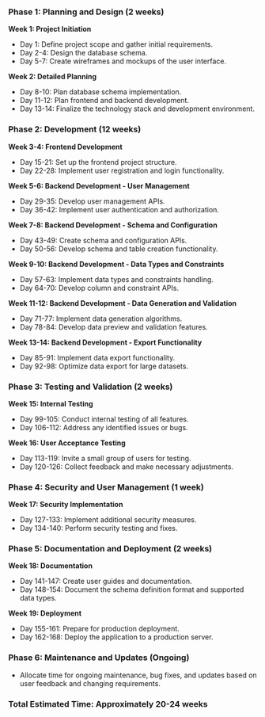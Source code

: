 ### Phase 1: Planning and Design (2 weeks)

**Week 1: Project Initiation**
- Day 1: Define project scope and gather initial requirements.
- Day 2-4: Design the database schema.
- Day 5-7: Create wireframes and mockups of the user interface.

**Week 2: Detailed Planning**
- Day 8-10: Plan database schema implementation.
- Day 11-12: Plan frontend and backend development.
- Day 13-14: Finalize the technology stack and development environment.

### Phase 2: Development (12 weeks)

**Week 3-4: Frontend Development**
- Day 15-21: Set up the frontend project structure.
- Day 22-28: Implement user registration and login functionality.

**Week 5-6: Backend Development - User Management**
- Day 29-35: Develop user management APIs.
- Day 36-42: Implement user authentication and authorization.

**Week 7-8: Backend Development - Schema and Configuration**
- Day 43-49: Create schema and configuration APIs.
- Day 50-56: Develop schema and table creation functionality.

**Week 9-10: Backend Development - Data Types and Constraints**
- Day 57-63: Implement data types and constraints handling.
- Day 64-70: Develop column and constraint APIs.

**Week 11-12: Backend Development - Data Generation and Validation**
- Day 71-77: Implement data generation algorithms.
- Day 78-84: Develop data preview and validation features.

**Week 13-14: Backend Development - Export Functionality**
- Day 85-91: Implement data export functionality.
- Day 92-98: Optimize data export for large datasets.

### Phase 3: Testing and Validation (2 weeks)

**Week 15: Internal Testing**
- Day 99-105: Conduct internal testing of all features.
- Day 106-112: Address any identified issues or bugs.

**Week 16: User Acceptance Testing**
- Day 113-119: Invite a small group of users for testing.
- Day 120-126: Collect feedback and make necessary adjustments.

### Phase 4: Security and User Management (1 week)

**Week 17: Security Implementation**
- Day 127-133: Implement additional security measures.
- Day 134-140: Perform security testing and fixes.

### Phase 5: Documentation and Deployment (2 weeks)

**Week 18: Documentation**
- Day 141-147: Create user guides and documentation.
- Day 148-154: Document the schema definition format and supported data types.

**Week 19: Deployment**
- Day 155-161: Prepare for production deployment.
- Day 162-168: Deploy the application to a production server.

### Phase 6: Maintenance and Updates (Ongoing)

- Allocate time for ongoing maintenance, bug fixes, and updates based on user feedback and changing requirements.

### Total Estimated Time: Approximately 20-24 weeks

